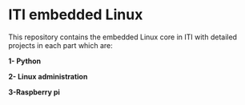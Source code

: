  # ITI embedded Linux
 This repository contains the embedded Linux core  in ITI with detailed  projects in each part which are: 
 
**1- Python**

**2- Linux administration** 

 **3-Raspberry pi**
